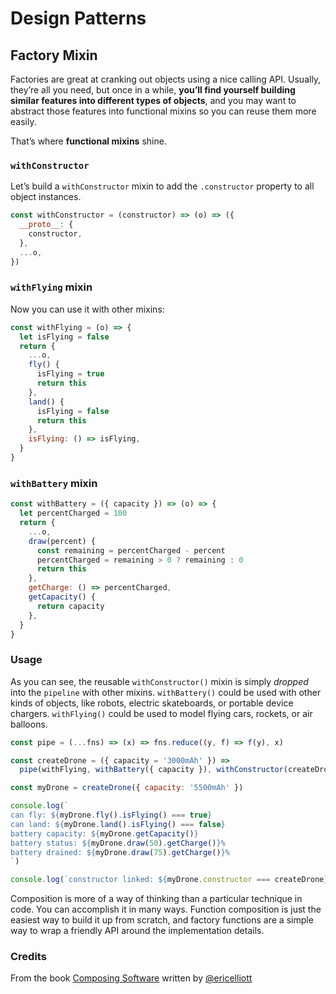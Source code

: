 # Design Patterns

## Factory Mixin

Factories are great at cranking out objects using a nice calling API. Usually, they’re all you need, but once in a while, **you’ll find yourself building similar features into different types of objects**, and you may want to abstract those features into functional mixins so you can reuse them more easily.

That’s where **functional mixins** shine.

### `withConstructor`

Let’s build a `withConstructor` mixin to add the `.constructor` property to all object instances.

```js
const withConstructor = (constructor) => (o) => ({
  __proto__: {
    constructor,
  },
  ...o,
})
```

### `withFlying` mixin

Now you can use it with other mixins:

```js
const withFlying = (o) => {
  let isFlying = false
  return {
    ...o,
    fly() {
      isFlying = true
      return this
    },
    land() {
      isFlying = false
      return this
    },
    isFlying: () => isFlying,
  }
}
```

### `withBattery` mixin

```js
const withBattery = ({ capacity }) => (o) => {
  let percentCharged = 100
  return {
    ...o,
    draw(percent) {
      const remaining = percentCharged - percent
      percentCharged = remaining > 0 ? remaining : 0
      return this
    },
    getCharge: () => percentCharged,
    getCapacity() {
      return capacity
    },
  }
}
```

### Usage

As you can see, the reusable `withConstructor()` mixin is simply _dropped_ into the `pipeline` with other mixins. `withBattery()` could be used with other kinds of objects, like robots, electric skateboards, or portable device chargers. `withFlying()` could be used to model flying cars, rockets, or air balloons.

```js
const pipe = (...fns) => (x) => fns.reduce((y, f) => f(y), x)

const createDrone = ({ capacity = '3000mAh' }) =>
  pipe(withFlying, withBattery({ capacity }), withConstructor(createDrone))({})

const myDrone = createDrone({ capacity: '5500mAh' })

console.log(`
can fly: ${myDrone.fly().isFlying() === true}
can land: ${myDrone.land().isFlying() === false}
battery capacity: ${myDrone.getCapacity()}
battery status: ${myDrone.draw(50).getCharge()}%
battery drained: ${myDrone.draw(75).getCharge()}%
`)

console.log(`constructor linked: ${myDrone.constructor === createDrone}`)
```

Composition is more of a way of thinking than a particular technique in code. You can accomplish it in many ways. Function composition is just the easiest way to build it up from scratch, and factory functions are a simple way to wrap a friendly API around the implementation details.

### Credits

From the book [Composing Software]() written by [@ericelliott](https://github.com/ericelliott)
